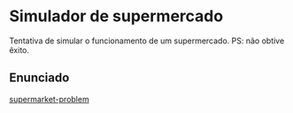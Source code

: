 # Simulador de supermercado
Tentativa de simular o funcionamento de um supermercado. 
PS: não obtive êxito.

## Enunciado 
[supermarket-problem](https://github.com/jeanbrag/datastructure-and-algorithms-supermarket/blob/master/enunciado.pdf)
